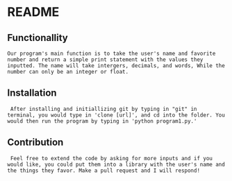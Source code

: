  # README
  
 ## Functionallity

    Our program's main function is to take the user's name and favorite number and return a simple print statement with the values they inputted. The name will take intergers, decimals, and words, While the number can only be an integer or float.
    
 ## Installation
     After installing and initiallizing git by typing in "git" in terminal, you would type in 'clone [url]', and cd into the folder. You would then run the program by typing in 'python program1.py.'
     
 ## Contribution
     Feel free to extend the code by asking for more inputs and if you would like, you could put them into a library with the user's name and the things they favor. Make a pull request and I will respond!